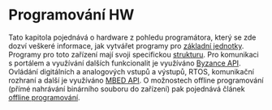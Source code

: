 # Programování HW

Tato kapitola pojednává o hardware z pohledu programátora, který se zde dozví veškeré informace, jak vytvářet programy pro [základní jednotky](../hardware/zakladni-jednotky/). Programy pro toto zařízení mají svoji specifickou [strukturu](struktura-programu.md). Pro komunikaci s portálem a využívání dalších funkcionalit je využíváno [Byzance API](byzance-api/). Ovládání digitálních a analogových vstupů a výstupů, RTOS, komunikační rozhraní a další je využíváno [MBED API](mbed-api/). O možnostech offline programování \(přímé nahrávání binárního souboru do zařízení\) pak pojednává článek [offline programování](offline-programovani/).

